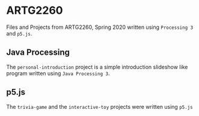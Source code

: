 # ARTG2260
Files and Projects from ARTG2260, Spring 2020 written using `Processing 3` and `p5.js`.

## Java Processing
The `personal-introduction` project is a simple introduction slideshow like program written using `Java Processing 3`.

## p5.js
The `trivia-game` and the `interactive-toy` projects were written using `p5.js`
